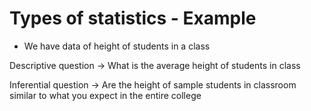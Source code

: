 # Types of statistics - Example

* We have data of height of students in a class

Descriptive question -> What is the average height of students in class

Inferential question -> Are the height of sample students in classroom similar to what you expect in the entire college
